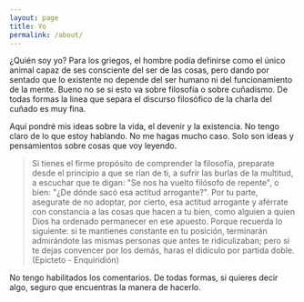 ```yaml
---
layout: page
title: Yo
permalink: /about/
---
```


¿Quién soy yo? Para los griegos, el hombre podía definirse como el único animal capaz de ses consciente del ser de las cosas, pero dando por sentado que lo existente no depende del ser humano ni del funcionamiento de la mente. Bueno no se si esto va sobre filosofía o sobre cuñadismo. De todas formas la linea que separa el discurso filosófico de la charla del cuñado es muy fina.

Aquí pondré mis ideas sobre la vida, el devenir y la existencia. No tengo claro de lo que estoy hablando. No me hagas mucho caso. Solo son ideas y pensamientos sobre cosas que voy leyendo.

> Si tienes el firme propósito de comprender la filosofía, preparate desde el principio a que se rían de ti, a sufrir las burlas de la multitud, a escuchar que te digan: "Se nos ha vuelto filósofo de repente", o bien: "¿De dónde sacó esa actitud arrogante?". Por tu parte, asegurate de no adoptar, por cierto, esa actitud arrogante y aférrate con constancia a las cosas que hacen a tu bien, como alguien a quien Dios ha ordenado permanecer en ese apuesto. Porque recuerda lo siguiente: si te mantienes constante en tu posición, terminarán admirándote las mismas personas que antes te ridiculizaban; pero si te dejas convencer por los demás, haras el didículo por partida doble. (Epicteto - Enquiridión)

No tengo habilitados los comentarios. De todas formas, si quieres decir algo, seguro que encuentras la manera de hacerlo.
